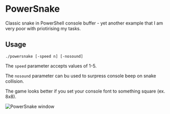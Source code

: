 # PowerSnake
Classic snake in PowerShell console buffer - yet another example that I am very poor with priotirising my tasks.

## Usage

`./powersnake [-speed n] [-nosound]`

The `speed` parameter accepts values of 1-5.

The `nosound` parameter can bu used to surpress console beep on snake collision.

The game looks better if you set your console font to something square (ex. 8x8).

![PowerSnake window](http://traal.eu/wp/wp-content/uploads/2016/01/powersnake1.jpg)
